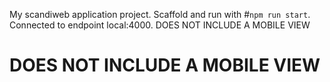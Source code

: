 My scandiweb application project.
Scaffold and run with #`npm run start`.
Connected to endpoint local:4000.
DOES NOT INCLUDE A MOBILE VIEW
<h1>DOES NOT INCLUDE A MOBILE VIEW</h1>
